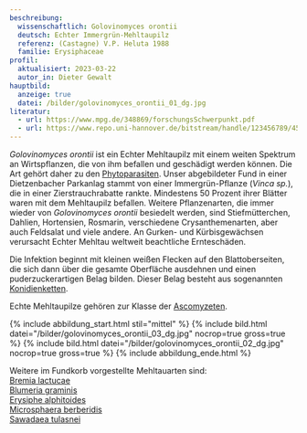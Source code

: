 ```yaml
---
beschreibung:
  wissenschaftlich: Golovinomyces orontii
  deutsch: Echter Immergrün-Mehltaupilz
  referenz: (Castagne) V.P. Heluta 1988
  familie: Erysiphaceae
profil:
  aktualisiert: 2023-03-22
  autor_in: Dieter Gewalt
hauptbild:
  anzeige: true
  datei: /bilder/golovinomyces_orontii_01_dg.jpg
literatur:
  - url: https://www.mpg.de/348869/forschungsSchwerpunkt.pdf
  - url: https://www.repo.uni-hannover.de/bitstream/handle/123456789/4593/Dissertation_Kraul.pdf?sequence=3
---
```

*Golovinomyces orontii* ist ein Echter Mehltaupilz mit einem weiten Spektrum an Wirtspflanzen, die von ihm befallen und geschädigt werden können. Die Art gehört daher zu den [Phytoparasiten](Phytoparasiten "Glossar"). Unser abgebildeter Fund in einer Dietzenbacher Parkanlag stammt von einer Immergrün-Pflanze (*Vinca sp.*), die in einer Zierstrauchrabatte rankte. Mindestens 50 Prozent ihrer Blätter waren mit dem Mehltaupilz befallen. Weitere Pflanzenarten, die immer wieder von *Golovinomyces orontii* besiedelt werden, sind Stiefmütterchen, Dahlien, Hortensien, Rosmarin, verschiedene Crysanthemenarten, aber auch Feldsalat und viele andere. An Gurken- und Kürbisgewächsen verursacht Echter Mehltau weltweit beachtliche Ernteschäden.

Die Infektion beginnt mit kleinen weißen Flecken auf den Blattoberseiten, die sich dann über die gesamte Oberfläche ausdehnen und einen puderzuckerartigen Belag bilden. Dieser Belag besteht aus sogenannten [Konidienketten](Konidien "Glossar").

Echte Mehltaupilze gehören zur Klasse der [Ascomyzeten](Ascomyzeten "Glossar").

{% include abbildung_start.html stil="mittel" %}
{% include bild.html datei="/bilder/golovinomyces_orontii_03_dg.jpg" nocrop=true gross=true %}
{% include bild.html datei="/bilder/golovinomyces_orontii_02_dg.jpg" nocrop=true gross=true %}
{% include abbildung_ende.html %}

Weitere im Fundkorb vorgestellte Mehltauarten sind:  
[Bremia lactucae](/pilze/bremia-lactucae-falscher-mehltau)  
[Blumeria graminis](/pilze/blumeria-graminis-echter-mehltau)  
[Erysiphe alphitoides](/pilze/erysiphe-alphitoides-eichen-mehltau)  
[Microsphaera berberidis](/pilze/microsphaera-berberidis-mahonien-mehltau)  
[Sawadaea tulasnei](/pilze/sawadaea-tulasnei-echter-ahorn-mehltau)